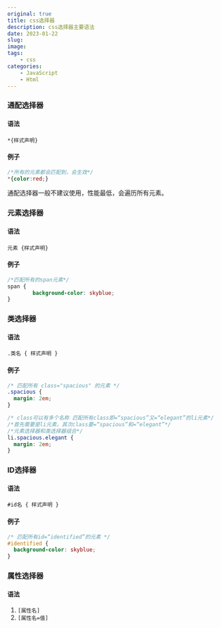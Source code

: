 ```yaml
---
original: true
title: css选择器
description: css选择器主要语法
date: 2023-01-22
slug: 
image: 
tags:
    - css
categories:
    - JavaScript
    - Html
---
```


### 通配选择器

#### 语法

`*{样式声明}`

#### 例子

```css
/*所有的元素都会匹配到，会生效*/
*{color:red;}
```

通配选择器一般不建议使用，性能最低，会遍历所有元素。

### 元素选择器

#### 语法

`元素 {样式声明}`

#### 例子

```css
/*匹配所有的span元素*/
span {
		background-color: skyblue;
}
```

### 类选择器

#### 语法

`.类名 { 样式声明 }`

#### 例子

```css
/* 匹配所有 class="spacious" 的元素 */
.spacious {
  margin: 2em;
}

/* class可以有多个名称 匹配所有class即=“spacious”又=“elegant”的li元素*/
/*首先需要是li元素，其次class要=“spacious”和=“elegant”*/
/*元素选择器和类选择器组合*/
li.spacious.elegant {
  margin: 2em;
}
```

### ID选择器

#### 语法

`#id名 { 样式声明 }`

#### 例子

```css
/* 匹配所有id=“identified”的元素 */
#identified {
  background-color: skyblue;
}
```

### 属性选择器

#### 语法

1. `[属性名]`
2. `[属性名=值]`















